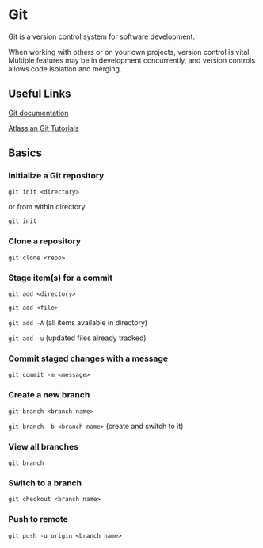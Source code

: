 # Git
Git is a version control system for software development. 

When working with others or on your own projects, version control is vital. Multiple features may be in
 development concurrently, and version controls allows code isolation and merging. 
 
## Useful Links
[Git documentation](https://git-scm.com/docs)

[Atlassian Git Tutorials](https://www.atlassian.com/git/tutorials/what-is-git)

## Basics

### Initialize a Git repository
```git init <directory>```

or from within directory

```git init```

### Clone a repository
```git clone <repo>```

### Stage item(s) for a commit
```git add <directory>```

```git add <file>```

```git add -A``` (all items available in directory)

```git add -u``` (updated files already tracked)

### Commit staged changes with a message
```git commit -m <message>```

### Create a new branch
```git branch <branch name>```

```git branch -b <branch name>``` (create and switch to it)

### View all branches
```git branch```

### Switch to a branch
```git checkout <branch name>```

### Push to remote
```git push -u origin <branch name>```